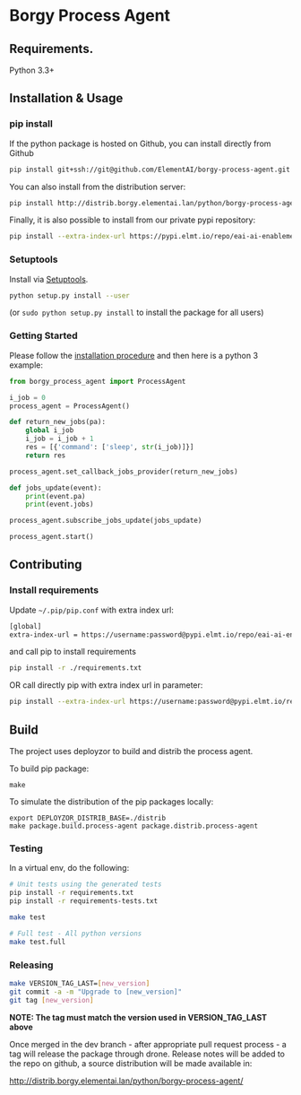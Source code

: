 # Borgy Process Agent

## Requirements.

Python 3.3+

## Installation & Usage

### pip install

If the python package is hosted on Github, you can install directly from Github

```sh
pip install git+ssh://git@github.com/ElementAI/borgy-process-agent.git
```

You can also install from the distribution server:

```sh
pip install http://distrib.borgy.elementai.lan/python/borgy-process-agent/borgy-process-agent-[version].tar.gz
```

Finally, it is also possible to install from our private pypi repository:

```sh
pip install --extra-index-url https://pypi.elmt.io/repo/eai-ai-enablement borgy-process-agent==[version]
```

### Setuptools

Install via [Setuptools](http://pypi.python.org/pypi/setuptools).

```sh
python setup.py install --user
```
(or `sudo python setup.py install` to install the package for all users)

### Getting Started


Please follow the [installation procedure](#installation--usage) and then here is a python 3 example:

```python
from borgy_process_agent import ProcessAgent

i_job = 0
process_agent = ProcessAgent()

def return_new_jobs(pa):
    global i_job
    i_job = i_job + 1
    res = [{'command': ['sleep', str(i_job)]}]
    return res

process_agent.set_callback_jobs_provider(return_new_jobs)

def jobs_update(event):
    print(event.pa)
    print(event.jobs)

process_agent.subscribe_jobs_update(jobs_update)

process_agent.start()
```

## Contributing

### Install requirements

Update `~/.pip/pip.conf` with extra index url:
```sh
[global]
extra-index-url = https://username:password@pypi.elmt.io/repo/eai-ai-enablement
```
and call pip to install requirements
```sh
pip install -r ./requirements.txt
```

OR call directly pip with extra index url in parameter:

```sh
pip install --extra-index-url https://username:password@pypi.elmt.io/repo/eai-ai-enablement -r ./requirements.txt
```

## Build

The project uses deployzor to build and distrib the process agent.


To build pip package:
```
make
```

To simulate the distribution of the pip packages locally:
```
export DEPLOYZOR_DISTRIB_BASE=./distrib
make package.build.process-agent package.distrib.process-agent
```


### Testing

In a virtual env, do the following:

```sh
# Unit tests using the generated tests
pip install -r requirements.txt
pip install -r requirements-tests.txt

make test

# Full test - All python versions
make test.full
```

### Releasing

```sh
make VERSION_TAG_LAST=[new_version]
git commit -a -m "Upgrade to [new_version]"
git tag [new_version]
```

**NOTE: The tag must match the version used in VERSION_TAG_LAST above**

Once merged in the dev branch - after appropriate pull request process - a tag will
release the package through drone. Release notes will be added to the repo on github,
a source distribution will be made available in:

http://distrib.borgy.elementai.lan/python/borgy-process-agent/
